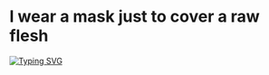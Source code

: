 # **I wear a mask just to cover a raw flesh**

[![Typing SVG](https://readme-typing-svg.demolab.com?font=Fira+Code&pause=1000&color=1E37FF&background=FFFFFF00&width=435&lines=Why+is+the+sky+blue%3F;Why+is+water+wet%3F;Why+did+Judas%2C+rat+to+Romans+while+Jesus+slept%3F;Stand+up+You're+out+of+luck+like+two+dogs+stuck)](https://git.io/typing-svg)
